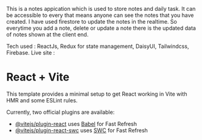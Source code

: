 
This is a notes appication which is used to store notes and daily task. It can be accessible to every that means anyone can see the notes that you have created. I have used firestore to update the notes in the realtime. So everytime you add a note, delete or update a note there is the updated data of notes shown at the client end.

Tech used : ReactJs, Redux for state management, DaisyUI, Tailwindcss, Firebase.
Live site : 

# React + Vite

This template provides a minimal setup to get React working in Vite with HMR and some ESLint rules.

Currently, two official plugins are available:

- [@vitejs/plugin-react](https://github.com/vitejs/vite-plugin-react/blob/main/packages/plugin-react/README.md) uses [Babel](https://babeljs.io/) for Fast Refresh
- [@vitejs/plugin-react-swc](https://github.com/vitejs/vite-plugin-react-swc) uses [SWC](https://swc.rs/) for Fast Refresh
